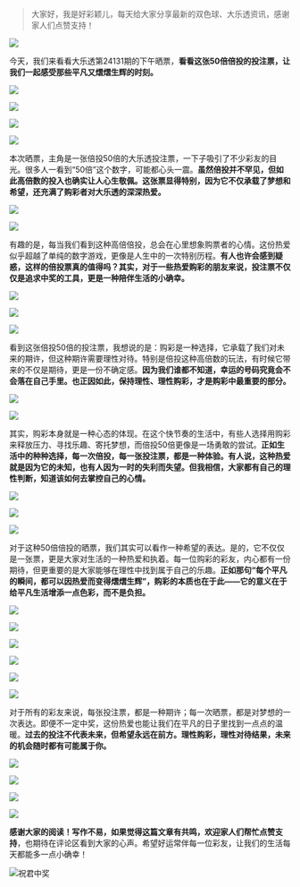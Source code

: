 
> 大家好，我是好彩颖儿，每天给大家分享最新的双色球、大乐透资讯，感谢家人们点赞支持！

![](https://cdn.jsdelivr.net/gh/wangwenjie1314/PicCDN/2024-7-12/1720763627240-image.png)


今天，我们来看看大乐透第24131期的下午晒票，**看看这张50倍倍投的投注票，让我们一起感受那些平凡又熠熠生辉的时刻。**



![](https://cdn.jsdelivr.net/gh/wangwenjie1314/PicCDN/2024-11-11/1731304175130-image.png)


![](https://cdn.jsdelivr.net/gh/wangwenjie1314/PicCDN/2024-11-11/1731310021199-image.png)


![](https://cdn.jsdelivr.net/gh/wangwenjie1314/PicCDN/2024-11-11/1731304600261-image.png)

![](https://cdn.jsdelivr.net/gh/wangwenjie1314/PicCDN/2024-11-11/1731304493538-image.png)



本次晒票，主角是一张倍投50倍的大乐透投注票，一下子吸引了不少彩友的目光。很多人一看到“50倍”这个数字，可能都心头一震。**虽然倍投并不罕见，但如此高倍数的投入也确实让人心生敬佩。这张票显得特别，因为它不仅承载了梦想和希望，还充满了购彩者对大乐透的深深热爱。**


![](https://cdn.jsdelivr.net/gh/wangwenjie1314/PicCDN/2024-11-11/1731310029641-image.png)


![](https://cdn.jsdelivr.net/gh/wangwenjie1314/PicCDN/2024-11-11/1731310042261-image.png)


有趣的是，每当我们看到这种高倍倍投，总会在心里想象购票者的心情。这份热爱似乎超越了单纯的数字游戏，更像是人生中的一次特别历程。**有人也许会感到疑惑，这样的倍投票真的值得吗？其实，对于一些热爱购彩的朋友来说，投注票不仅仅是追求中奖的工具，更是一种陪伴生活的小确幸。**

![](https://cdn.jsdelivr.net/gh/wangwenjie1314/PicCDN/2024-11-11/1731310197609-image.png)


![](https://cdn.jsdelivr.net/gh/wangwenjie1314/PicCDN/2024-11-11/1731310218326-image.png)

![](https://cdn.jsdelivr.net/gh/wangwenjie1314/PicCDN/2024-11-11/1731310211149-image.png)



看到这张倍投50倍的投注票，我想说的是：购彩是一种选择，它承载了我们对未来的期许，但这种期许需要理性对待。特别是倍投这种高倍数的玩法，有时候它带来的不仅是期待，更是一份不确定感。**因为我们谁都不知道，幸运的号码究竟会不会落在自己手里。也正因如此，保持理性、理性购彩，才是购彩中最重要的部分。**


![](https://cdn.jsdelivr.net/gh/wangwenjie1314/PicCDN/2024-11-11/1731310230701-image.png)


![](https://cdn.jsdelivr.net/gh/wangwenjie1314/PicCDN/2024-11-11/1731310237662-image.png)


其实，购彩本身就是一种心态的体现。在这个快节奏的生活中，有些人选择用购彩来释放压力、寻找乐趣、寄托梦想，而倍投50倍更像是一场勇敢的尝试。**正如生活中的种种选择，每一次倍投，每一张投注票，都是一种体验。有人说，这种热爱就是因为它的未知，也有人因为一时的失利而失望。但我相信，大家都有自己的理性判断，知道该如何去掌控自己的心情。**

![](https://cdn.jsdelivr.net/gh/wangwenjie1314/PicCDN/2024-11-11/1731305198414-image.png)



![](https://cdn.jsdelivr.net/gh/wangwenjie1314/PicCDN/2024-11-11/1731304546789-image.png)


![](https://cdn.jsdelivr.net/gh/wangwenjie1314/PicCDN/2024-11-11/1731310186537-image.png)


对于这种50倍倍投的晒票，我们其实可以看作一种希望的表达。是的，它不仅仅是一张票，更是大家对生活的一种热爱和执着。每一位购彩的彩友，内心都有一份期待，但更重要的是大家能够在理性中找到属于自己的乐趣。**正如那句“每个平凡的瞬间，都可以因热爱而变得熠熠生辉”，购彩的本质也在于此——它的意义在于给平凡生活增添一点色彩，而不是负担。**


![](https://cdn.jsdelivr.net/gh/wangwenjie1314/PicCDN/2024-11-11/1731310367372-image.png)

![](https://cdn.jsdelivr.net/gh/wangwenjie1314/PicCDN/2024-11-11/1731310353911-image.png)


![](https://cdn.jsdelivr.net/gh/wangwenjie1314/PicCDN/2024-11-11/1731310263990-image.png)

![](https://cdn.jsdelivr.net/gh/wangwenjie1314/PicCDN/2024-11-11/1731310272815-image.png)


![](https://cdn.jsdelivr.net/gh/wangwenjie1314/PicCDN/2024-11-11/1731310308570-image.png)

![](https://cdn.jsdelivr.net/gh/wangwenjie1314/PicCDN/2024-11-11/1731310300788-image.png)


对于所有的彩友来说，每张投注票，都是一种期许；每一次晒票，都是对梦想的一次表达。即便不一定中奖，这份热爱也能让我们在平凡的日子里找到一点点的温暖。**过去的投注不代表未来，但希望永远在前方。理性购彩，理性对待结果，未来的机会随时都有可能属于你。**


![](https://cdn.jsdelivr.net/gh/wangwenjie1314/PicCDN/2024-11-11/1731309983936-image.png)


![](https://cdn.jsdelivr.net/gh/wangwenjie1314/PicCDN/2024-11-11/1731310341695-image.png)


![](https://cdn.jsdelivr.net/gh/wangwenjie1314/PicCDN/2024-11-11/1731310253442-image.png)


![](https://cdn.jsdelivr.net/gh/wangwenjie1314/PicCDN/2024-11-11/1731310001060-image.png)

**感谢大家的阅读！写作不易，如果觉得这篇文章有共鸣，欢迎家人们帮忙点赞支持**，也期待在评论区看到大家的心声。希望好运常伴每一位彩友，让我们的生活每天都能多一点小确幸！

![祝君中奖](https://cdn.jsdelivr.net/gh/wangwenjie1314/PicCDN/2024-8-9/1723191043101-image.png)

